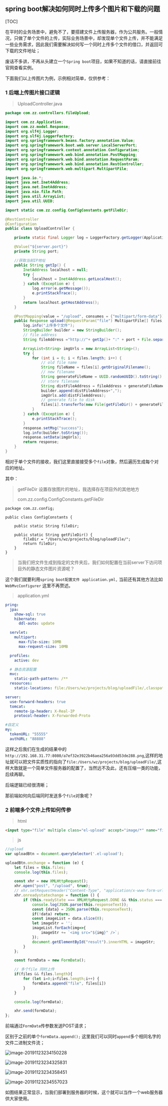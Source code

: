 ## spring boot解决如何同时上传多个图片和下载的问题

[TOC]

在平时的业务场景中，避免不了，要搭建文件上传服务器，作为公共服务。一般情况，只做了单个文件的上传，实际业务场景中，却发现单个文件上传，并不能满足一些业务需求，因此我们需要解决如何写一个同时上传多个文件的借口，并返回可下载的文件地址；



废话不多讲，不再从头建立一个`Spring boot`项目，如果不知道的话，请直接前往官网查看实例。



下面我们以上传图片为例，示例相对简单，仅供参考：

### 1 后端上传图片接口逻辑

> UploadController.java

```java
package com.zz.controllers.fileUpload;

import com.zz.Application;
import com.zz.model.Response;
import org.slf4j.Logger;
import org.slf4j.LoggerFactory;
import org.springframework.beans.factory.annotation.Value;
import org.springframework.boot.web.server.LocalServerPort;
import org.springframework.context.annotation.Configuration;
import org.springframework.web.bind.annotation.PostMapping;
import org.springframework.web.bind.annotation.RequestParam;
import org.springframework.web.bind.annotation.RestController;
import org.springframework.web.multipart.MultipartFile;

import java.io.*;
import java.net.Inet4Address;
import java.net.InetAddress;
import java.nio.file.Path;
import java.util.ArrayList;
import java.util.UUID;

import static com.zz.config.ConfigConstants.getFileDir;

@RestController
@Configuration
public class UploadController {

    private static final Logger log = LoggerFactory.getLogger(Application.class);

    @Value("${server.port}")
    private String port;

  	//获取当前IP地址
    public String getIp() {
        InetAddress localhost = null;
        try {
            localhost = Inet4Address.getLocalHost();
        } catch (Exception e) {
            log.error(e.getMessage());
            e.printStackTrace();
        }
        return localhost.getHostAddress();
    }

    @PostMapping(value = "/upload", consumes = {"multipart/form-data"})
    public Response upload(@RequestParam("file") MultipartFile[] files, Response response) {
        log.info("上传多个文件");
        StringBuilder builder = new StringBuilder();
        // file address
        String fileAddress ="http://"+ getIp()+ ":" + port + File.separator;

        ArrayList<String> imgUrls = new ArrayList<String>();
        try {
            for (int i = 0; i < files.length; i++) {
                // old file name
                String fileName = files[i].getOriginalFilename();
                // new filename
                String generateFileName = UUID.randomUUID().toString().replaceAll("-", "") + fileName.substring(fileName.lastIndexOf("."));
                // store filename
                String distFileAddress = fileAddress + generateFileName;
                builder.append(distFileAddress+",");
                imgUrls.add(distFileAddress);
                // generate file to disk
                files[i].transferTo(new File(getFileDir() + generateFileName));
            }
        } catch (Exception e) {
            e.printStackTrace();
        }
        response.setMsg("success");
        log.info(builder.toString());
        response.setData(imgUrls);
        return response;
    }
}

```

相对于单个文件的接收，我们这里直接接受多个`file`对象，然后遍历生成每个对应的地址。

其中：

> getFileDir 设置存放图片的地址，我选择存在项目外的其他地方
>
> com.zz.config.ConfigConstants.getFileDir

```
package com.zz.config;

public class ConfigConstants {

    public static String fileDir;

    public static String getFileDir() {
        fileDir = "/Users/wz/projects/blog/uploadFile/";
        return fileDir;
    }
}

```

> 当我们把文件生成到指定的文件夹后，我们如何配置在当前server下访问项目外的静态文件图片资源呢？

这个我们就要利用`spring boot配置文件 application.yml,` 当前还有其他方法比如 `WebMvcConfigurer`   这里不再赘述。

> application.yml

```yaml
pring:
  jpa:
    show-sql: true
    hibernate:
      ddl-auto: update

  servlet:
    multipart:
      max-file-size: 10MB
      max-request-size: 10MB

  profiles:
    active: dev

  # 静态资源配置
  mvc:
    static-path-pattern: /**
  resources:
    static-locations: file:/Users/wz/projects/blog/uploadFile/,classpath:/static/,classpath:/resources/,classpath:/file/,classpath:/templates/

server:
  use-forward-headers: true
  tomcat:
    remote-ip-header: X-Real-IP
    protocol-header: X-Forwarded-Proto

#自定义
my:
  tokenURL: "55555"
  authURL: "88888"


```



这样之后我们在生成的结果中的 `http://192.168.31.77:8080/a7ef32e3922b46aea256a93dd53de288.png`,这样的地址就可以把文件实质性的指向了`file:/Users/wz/projects/blog/uploadFile/`,这样大致就是一个简单文件服务器的配置了，当然远不及此，还有压缩一类的功能，后续再聊。



后端逻辑已经很清晰；

那前端如何向后端同时发送多个`file`对象呢？

### 2 前端多个文件上传如何传参

> html

```html
<input type="file" multiple class="el-upload" accept="image/*" name="file">
```

> js

```javascript
//upload
var uploadBtn = document.querySelector('.el-upload');

uploadBtn.onchange = function (e) {
    let files = this.files;
    console.log(this.files);

    const xhr = new XMLHttpRequest();
    xhr.open("post", "/upload", true);
    // xhr.setRequestHeader("Content-Type", "application/x-www-form-urlencoded");
    xhr.onreadystatechange = function () {
        if (this.readyState === XMLHttpRequest.DONE && this.status === 200) {
            console.log(JSON.parse(this.responseText));
            const {data} = JSON.parse(this.responseText);
            if(!data) return;
            const imageList = data.slice(0);
            let imageStr = '';
            imageList.forEach(img=>{
                imageStr += `<img src="${img}" />`;
            });
            document.getElementById("result").innerHTML = imageStr;
        }
    };

    const formData = new FormData();

    // 多个file 同时上传
    if(files && files.length){
        for (let i=0;i<files.length;i++) {
            formData.append("file", files[i])
        }
    }

    console.log(formData);

    xhr.send(formData);
};
```

前端通过`FormData`传参数发送POST请求；

区别于之前的单个`formData.append();` 这里我们可以同时`append`多个相同名字的文件二进制文件流；


![image-20191123234150228](/images/image-20191123234150228-4523763.png)

![image-20191123234325831](/images/image-20191123234325831.png)

![image-20191123234358451](/images/image-20191123234358451.png)

![image-20191123234557023](/images/image-20191123234557023.png)

如图结果正常显示，当我们部署到服务器的时候，这个就可以当作一个web服务器供大家使用。
